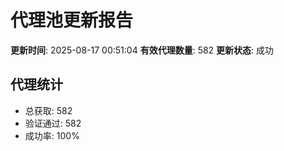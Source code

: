 # 代理池更新报告

**更新时间**: 2025-08-17 00:51:04
**有效代理数量**: 582
**更新状态**:  成功

## 代理统计
- 总获取: 582
- 验证通过: 582
- 成功率: 100%
